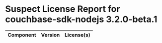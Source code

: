 
Suspect License Report for couchbase-sdk-nodejs 3.2.0-beta.1
============================================================

|Component|Version|License(s)|
| :--- | :--- | :--- |
